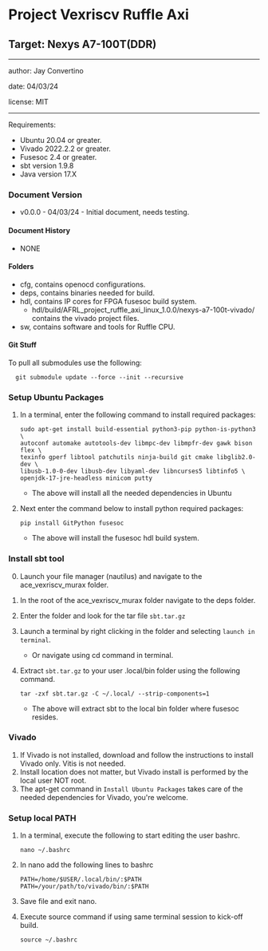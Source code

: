 # Project Vexriscv Ruffle Axi
##  Target: Nexys A7-100T(DDR)

---

  author: Jay Convertino

  date: 04/03/24

  license: MIT

---

Requirements:

  * Ubuntu 20.04 or greater.
  * Vivado 2022.2.2 or greater.
  * Fusesoc 2.4 or greater.
  * sbt version 1.9.8
  * Java version 17.X

  <div style="page-break-after: always;"></div>

### Document Version
* v0.0.0 - 04/03/24 - Initial document, needs testing.

#### Document History
* NONE

  <div style="page-break-after: always;"></div>

#### Folders
  * cfg, contains openocd configurations.
  * deps, contains binaries needed for build.
  * hdl, contains IP cores for FPGA fusesoc build system.
    * hdl/build/AFRL_project_ruffle_axi_linux_1.0.0/nexys-a7-100t-vivado/ contains the vivado project files.
  * sw, contains software and tools for Ruffle CPU.

#### Git Stuff

To pull all submodules use the following:

      git submodule update --force --init --recursive
      

### Setup Ubuntu Packages

1. In a terminal, enter the following command to install required packages:

      ```
      sudo apt-get install build-essential python3-pip python-is-python3 \
      autoconf automake autotools-dev libmpc-dev libmpfr-dev gawk bison flex \
      texinfo gperf libtool patchutils ninja-build git cmake libglib2.0-dev \
      libusb-1.0-0-dev libusb-dev libyaml-dev libncurses5 libtinfo5 \
      openjdk-17-jre-headless minicom putty
      ```

      - The above will install all the needed dependencies in Ubuntu

2. Next enter the command below to install python required packages:

      ```
      pip install GitPython fusesoc
      ```
      - The above will install the fusesoc hdl build system.

    <div style="page-break-after: always;"></div>

### Install sbt tool

0. Launch your file manager (nautilus) and navigate to the ace_vexriscv_murax folder.
1. In the root of the ace_vexriscv_murax folder navigate to the deps folder.
2. Enter the folder and look for the tar file `sbt.tar.gz`
3. Launch a terminal by right clicking in the folder and selecting `launch in terminal`.
    - Or navigate using cd command in terminal.
4. Extract `sbt.tar.gz` to your user .local/bin folder using the following command.

      ```
      tar -zxf sbt.tar.gz -C ~/.local/ --strip-components=1
      ```
      - The above will extract sbt to the local bin folder where fusesoc resides.

  <div style="page-break-after: always;"></div>

### Vivado

1. If Vivado is not installed, download and follow the instructions to install Vivado only. Vitis is not needed.
2. Install location does not matter, but Vivado install is performed by the local user NOT root.
3. The apt-get command in `Install Ubuntu Packages` takes care of the needed dependencies for Vivado, you're welcome.

  <div style="page-break-after: always;"></div>

### Setup local PATH

1. In a terminal, execute the following to start editing the user bashrc.

    ```
    nano ~/.bashrc
    ```

2. In nano add the following lines to bashrc

    ```
    PATH=/home/$USER/.local/bin/:$PATH
    PATH=/your/path/to/vivado/bin/:$PATH
    ```

3. Save file and exit nano.
4. Execute source command if using same terminal session to kick-off build.

    ```
    source ~/.bashrc
    ```

  <div style="page-break-after: always;"></div>
